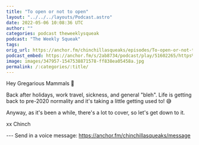 ```yaml
---
title: "To open or not to open"
layout: "../../../layouts/Podcast.astro"
date: 2022-05-06 10:08:36 UTC
author: ""
categories: podcast theweeklysqueak
podcast: "The Weekly Squeak"
tags: 
orig_url: https://anchor.fm/chinchillasqueaks/episodes/To-open-or-not-to-open-e1i59cp
podcast_embed: https://anchor.fm/s/2ab8734/podcast/play/51602265/https%3A%2F%2Fd3ctxlq1ktw2nl.cloudfront.net%2Fstaging%2F2022-4-6%2F6c313003-605f-b54a-b5d9-86f0032e7c57.mp3
image: images/347957-1547538871578-ff838ea05458a.jpg
permalink: /:categories/:title/
---
```

Hey Gregarious Mammals 👋

Back after holidays, work travel, sickness, and general "bleh". Life is getting back to pre-2020 normality and it's taking a little getting used to! 😅

Anyway, as it's been a while, there's a lot to cover, so let's get down to it.

xx Chinch

--- Send in a voice message: https://anchor.fm/chinchillasqueaks/message